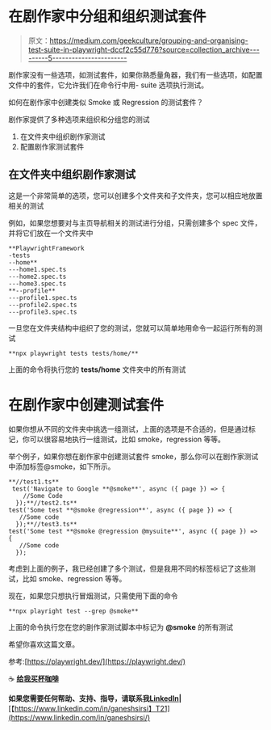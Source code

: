 # 在剧作家中分组和组织测试套件

> 原文：<https://medium.com/geekculture/grouping-and-organising-test-suite-in-playwright-dccf2c55d776?source=collection_archive---------5----------------------->

剧作家没有一些选项，如测试套件，如果你熟悉量角器，我们有一些选项，如配置文件中的套件，它允许我们在命令行中用- suite 选项执行测试。

如何在剧作家中创建类似 Smoke 或 Regression 的测试套件？

剧作家提供了多种选项来组织和分组您的测试

1.  在文件夹中组织剧作家测试
2.  配置剧作家测试套件

## **在文件夹**中组织剧作家测试

这是一个非常简单的选项，您可以创建多个文件夹和子文件夹，您可以相应地放置相关的测试

例如，如果您想要对与主页导航相关的测试进行分组，只需创建多个 spec 文件，并将它们放在一个文件夹中

```
**PlaywrightFramework
-tests
--home**
---home1.spec.ts
---home2.spec.ts
---home3.spec.ts
**--profile**
---profile1.spec.ts
---profile2.spec.ts
---profile3.spec.ts
```

一旦您在文件夹结构中组织了您的测试，您就可以简单地用命令一起运行所有的测试

```
**npx playwright tests tests/home/**
```

上面的命令将执行您的 **tests/home** 文件夹中的所有测试

# 在剧作家中创建测试套件

如果你想从不同的文件夹中挑选一组测试，上面的选项是不合适的，但是通过标记，你可以很容易地执行一组测试，比如 smoke，regression 等等。

举个例子，如果你想在剧作家中创建测试套件 smoke，那么你可以在剧作家测试中添加标签@smoke，如下所示。

```
**//test1.ts**
 test('Navigate to Google **@smoke**', async ({ page }) => {
    //Some Code
  });**//test2.ts**
test('Some test **@smoke @regression**', async ({ page }) => {
   //Some code
  });**//test3.ts**
test('Some test **@smoke @regression @mysuite**', async ({ page }) => {
   //Some code
  });
```

考虑到上面的例子，我已经创建了多个测试，但是我用不同的标签标记了这些测试，比如 smoke、regression 等等。

现在，如果您只想执行冒烟测试，只需使用下面的命令

```
**npx playright test --grep @smoke**
```

上面的命令执行您在您的剧作家测试脚本中标记为 **@smoke** 的所有测试

希望你喜欢这篇文章。

参考:[https://playwright.dev/](https://playwright.dev/)

☕ [**给我买杯咖啡**](https://www.buymeacoffee.com/ganeshhegde)

**如果您需要任何帮助、支持、指导，请联系我**[**LinkedIn**](https://www.linkedin.com/in/ganeshsirsi/)**|**[【https://www.linkedin.com/in/ganeshsirsi】T21](https://www.linkedin.com/in/ganeshsirsi/)
